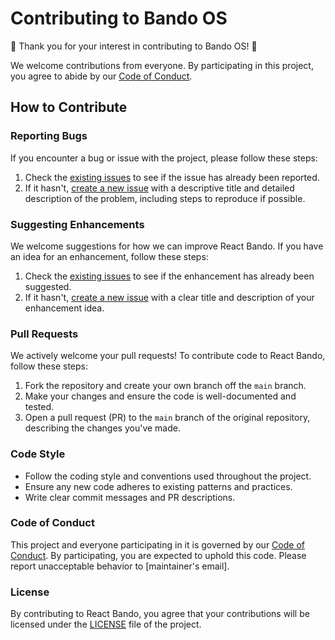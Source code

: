 
# Contributing to Bando OS

🎉 Thank you for your interest in contributing to Bando OS! 🎉

We welcome contributions from everyone. By participating in this project, you agree to abide by our [Code of Conduct](CODE_OF_CONDUCT.md).

## How to Contribute

### Reporting Bugs

If you encounter a bug or issue with the project, please follow these steps:

1. Check the [existing issues](https://github.com/bandohq/create3-proxy/issues) to see if the issue has already been reported.
2. If it hasn't, [create a new issue](https://github.com/bandohq/create3-proxy/issues/new) with a descriptive title and detailed description of the problem, including steps to reproduce if possible.

### Suggesting Enhancements

We welcome suggestions for how we can improve React Bando. If you have an idea for an enhancement, follow these steps:

1. Check the [existing issues](https://github.com/bandohq/create3-proxy/issues) to see if the enhancement has already been suggested.
2. If it hasn't, [create a new issue](https://github.com/bandohq/create3-proxy/issues/new) with a clear title and description of your enhancement idea.

### Pull Requests

We actively welcome your pull requests! To contribute code to React Bando, follow these steps:

1. Fork the repository and create your own branch off the `main` branch.
2. Make your changes and ensure the code is well-documented and tested.
3. Open a pull request (PR) to the `main` branch of the original repository, describing the changes you've made.

### Code Style

- Follow the coding style and conventions used throughout the project.
- Ensure any new code adheres to existing patterns and practices.
- Write clear commit messages and PR descriptions.

### Code of Conduct

This project and everyone participating in it is governed by our [Code of Conduct](CODE_OF_CONDUCT.md). By participating, you are expected to uphold this code. Please report unacceptable behavior to [maintainer's email].

### License

By contributing to React Bando, you agree that your contributions will be licensed under the [LICENSE](LICENSE) file of the project.
